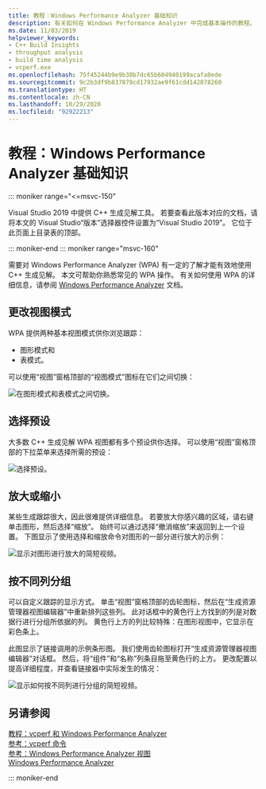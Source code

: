 ```yaml
---
title: 教程：Windows Performance Analyzer 基础知识
description: 有关如何在 Windows Performance Analyzer 中完成基本操作的教程。
ms.date: 11/03/2019
helpviewer_keywords:
- C++ Build Insights
- throughput analysis
- build time analysis
- vcperf.exe
ms.openlocfilehash: 75f45244b9e9b38b7dc65b604940199acafa0ede
ms.sourcegitcommit: 9c2b3df9b837879cd17932ae9f61cdd142078260
ms.translationtype: HT
ms.contentlocale: zh-CN
ms.lasthandoff: 10/29/2020
ms.locfileid: "92922213"
---
```

# <a name="tutorial-windows-performance-analyzer-basics"></a>教程：Windows Performance Analyzer 基础知识

::: moniker range="<=msvc-150"

Visual Studio 2019 中提供 C++ 生成见解工具。 若要查看此版本对应的文档，请将本文的 Visual Studio“版本”选择器控件设置为“Visual Studio 2019”。 它位于此页面上目录表的顶部。

::: moniker-end
::: moniker range="msvc-160"

需要对 Windows Performance Analyzer (WPA) 有一定的了解才能有效地使用 C++ 生成见解。 本文可帮助你熟悉常见的 WPA 操作。 有关如何使用 WPA 的详细信息，请参阅 [Windows Performance Analyzer](/windows-hardware/test/wpt/windows-performance-analyzer) 文档。

## <a name="change-the-view-mode"></a>更改视图模式

WPA 提供两种基本视图模式供你浏览跟踪：

- 图形模式和
- 表模式。

可以使用“视图”窗格顶部的“视图模式”图标在它们之间切换：

![在图形模式和表模式之间切换。](media/wpa-switching-view-mode.gif)

## <a name="select-presets"></a>选择预设

大多数 C++ 生成见解 WPA 视图都有多个预设供你选择。 可以使用“视图”窗格顶部的下拉菜单来选择所需的预设：

![选择预设。](media/wpa-presets.png)

## <a name="zoom-in-and-out"></a>放大或缩小

某些生成跟踪很大，因此很难提供详细信息。 若要放大你感兴趣的区域，请右键单击图形，然后选择“缩放”。 始终可以通过选择“撤消缩放”来返回到上一个设置。 下图显示了使用选择和缩放命令对图形的一部分进行放大的示例：

![显示对图形进行放大的简短视频。](media/wpa-zooming.gif)

## <a name="group-by-different-columns"></a>按不同列分组

可以自定义跟踪的显示方式。 单击“视图”窗格顶部的齿轮图标，然后在“生成资源管理器视图编辑器”中重新排列这些列。 此对话框中的黄色行上方找到的列是对数据行进行分组所依据的列。 黄色行上方的列比较特殊：在图形视图中，它显示在彩色条上。

此图显示了链接调用的示例条形图。 我们使用齿轮图标打开“生成资源管理器视图编辑器”对话框。 然后，将“组件”和“名称”列条目拖至黄色行的上方。 更改配置以提高详细程度，并查看链接器中实际发生的情况：

![显示如何按不同列进行分组的简短视频。](media/wpa-grouping.gif)

## <a name="see-also"></a>另请参阅

[教程：vcperf 和 Windows Performance Analyzer](vcperf-and-wpa.md)\
[参考：vcperf 命令](../reference/vcperf-commands.md)\
[参考：Windows Performance Analyzer 视图](../reference/wpa-views.md)\
[Windows Performance Analyzer](/windows-hardware/test/wpt/windows-performance-analyzer)

::: moniker-end
